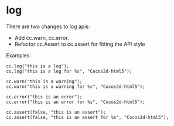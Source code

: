 # log

There are two changes to log apis:

* Add cc.warn, cc.error.
* Refactor cc.Assert to cc.assert for fitting the API style

Examples:

```
cc.log("this is a log");
cc.log("this is a log for %s", "Cocos2d-html5");

cc.warn("this is a warning");
cc.warn("this is a warning for %s", "Cocos2d-html5");

cc.error("this is an error");
cc.error("this is an error for %s", "Cocos2d-html5");

cc.assert(false, "this is an assert");
cc.assert(false, "this is an assert for %s", "Cocos2d-html5");
```